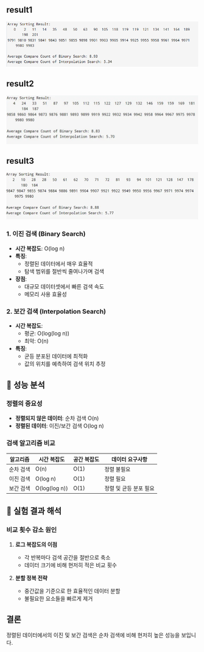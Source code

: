 ## result1
![](./1.png)
## result2
![](./2.png)
## result3
![](./3.png)



### 1. 이진 검색 (Binary Search)
- **시간 복잡도**: O(log n)
- **특징**:
  - 정렬된 데이터에서 매우 효율적
  - 탐색 범위를 절반씩 줄여나가며 검색
- **장점**:
  - 대규모 데이터셋에서 빠른 검색 속도
  - 메모리 사용 효율성

### 2. 보간 검색 (Interpolation Search)
- **시간 복잡도**: 
  - 평균: O(log(log n))
  - 최악: O(n)
- **특징**:
  - 균등 분포된 데이터에 최적화
  - 값의 위치를 예측하여 검색 위치 추정

## 🚀 성능 분석

### 정렬의 중요성
- **정렬되지 않은 데이터**: 순차 검색 O(n)
- **정렬된 데이터**: 이진/보간 검색 O(log n)

### 검색 알고리즘 비교

| 알고리즘 | 시간 복잡도 | 공간 복잡도 | 데이터 요구사항 |
|----------|-------------|--------------|-----------------|
| 순차 검색 | O(n) | O(1) | 정렬 불필요 |
| 이진 검색 | O(log n) | O(1) | 정렬 필요 |
| 보간 검색 | O(log(log n)) | O(1) | 정렬 및 균등 분포 필요 |


## 🔬 실험 결과 해석

### 비교 횟수 감소 원인
1. **로그 복잡도의 이점**
   - 각 반복마다 검색 공간을 절반으로 축소
   - 데이터 크기에 비해 현저히 적은 비교 횟수

2. **분할 정복 전략**
   - 중간값을 기준으로 한 효율적인 데이터 분할
   - 불필요한 요소들을 빠르게 제거

## 결론
정렬된 데이터에서의 이진 및 보간 검색은 순차 검색에 비해 현저히 높은 성능을 보입니다.




